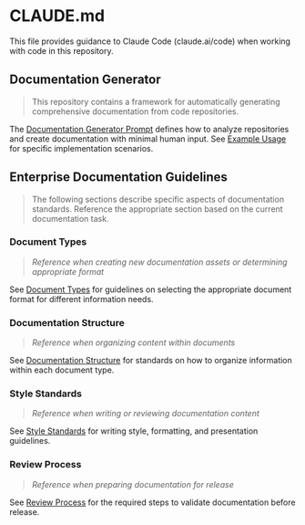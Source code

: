 # CLAUDE.md

This file provides guidance to Claude Code (claude.ai/code) when working with code in this repository.

## Documentation Generator

> This repository contains a framework for automatically generating comprehensive documentation from code repositories.

The [Documentation Generator Prompt](docs/documentation_generator_prompt.md) defines how to analyze repositories and create documentation with minimal human input. See [Example Usage](docs/example_usage.md) for specific implementation scenarios.

## Enterprise Documentation Guidelines

> The following sections describe specific aspects of documentation standards. Reference the appropriate section based on the current documentation task.

### Document Types
> *Reference when creating new documentation assets or determining appropriate format*

See [Document Types](docs/document_types.md) for guidelines on selecting the appropriate document format for different information needs.

### Documentation Structure
> *Reference when organizing content within documents*

See [Documentation Structure](docs/documentation_structure.md) for standards on how to organize information within each document type.

### Style Standards
> *Reference when writing or reviewing documentation content*

See [Style Standards](docs/style_standards.md) for writing style, formatting, and presentation guidelines.

### Review Process
> *Reference when preparing documentation for release*

See [Review Process](docs/review_process.md) for the required steps to validate documentation before release.